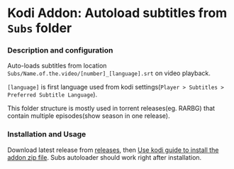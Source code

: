 # Kodi Addon: Autoload subtitles from `Subs` folder

### Description and configuration
Auto-loads subtitles from location `Subs/Name.of.the.video/[number]_[language].srt` on video playback.

`[language]` is first language used from kodi settings(`Player > Subtitles > Preferred Subtitle Language`).

This folder structure is mostly used in torrent releases(eg. RARBG) that contain multiple episodes(show season in one release).

### Installation and Usage
Download latest release from [releases](https://github.com/recrof/kodi.service.subsautoloader/releases/), then [Use kodi guide to install the addon zip file](https://kodi.wiki/view/Archive:Install_add-ons_from_zip_files). Subs autoloader should work right after installation.
